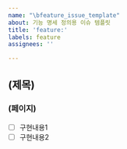 ```yaml
---
name: "\bfeature_issue_template"
about: 기능 명세 정의용 이슈 템플릿
title: 'feature:'
labels: feature
assignees: ''

---
```


## (제목)
### (페이지)
- [ ] 구현내용1
- [ ] 구현내용2
